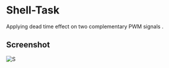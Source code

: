 # Shell-Task
Applying dead time effect on two complementary PWM signals .

## Screenshot

![S](https://user-images.githubusercontent.com/52650056/88385440-9cfc3780-cdae-11ea-8ad7-28098a488dbf.png)

